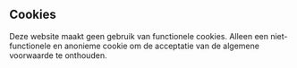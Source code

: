 ## Cookies

Deze website maakt geen gebruik van functionele cookies. Alleen een niet-functionele en anonieme cookie om de acceptatie van de algemene voorwaarde te onthouden.
